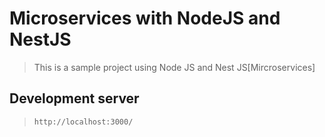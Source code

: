 # Microservices with NodeJS and NestJS

> This is a sample project using Node JS and Nest JS[Mircroservices] 

## Development server

> `http://localhost:3000/`

